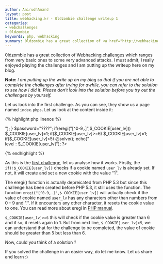 ```yaml
---
author: AnirudhAnand
layout: post
title: webhacking.kr - 0ldzombie challenge writeup 1
categories:
- webchallenges
- 0ldzombie
keywords: php, webhacking
summary: 0ldzombie has a great collection of <a href="http://webhacking.kr">Webhacking challenges</a> which ranges from very basic ones to some very advanced attacks. We really enjoyed playing the challenges and here are the writeups.
---
```


0ldzombie has a great collection of [Webhacking challenges](http://webhacking.kr) which ranges from very basic ones to some very advanced attacks. I must admit, I really enjoyed playing the challenges and I am putting up the writeup here on my blog. 

**Note:**
*I am putting up the write up on my blog so that if you are not able to complete the challenges after trying for awhile, you can refer to the solution to see how I did it. Please don't look into the solution before you try out the challenges by yourself.*

Let us look into the first challenge. As you can see, they show us a page named `index.phps`. Let us look at the content inside it:

{% highlight php linenos %}

<?
if(!$_COOKIE[user_lv])
{
SetCookie("user_lv","1");
echo("<meta http-equiv=refresh content=0>");
}

$password="????";
if(eregi("[^0-9,.]",$_COOKIE[user_lv])) $_COOKIE[user_lv]=1;
if($_COOKIE[user_lv]>=6) $_COOKIE[user_lv]=1;
if($_COOKIE[user_lv]>5) @solve();
echo("<br>level : $_COOKIE[user_lv]");
?>

{% endhighlight %}

As this is the [first challenge](http://webhacking.kr/challenge/web/web-01/), let us analyse how it works. Firstly, the `if(!$_COOKIE[user_lv])` checks if a cookie named `user_lv` is already set. If not, it will create and set a new cookie with the value "1". 

The eregi() function is actually depreicated from PHP 5.3 but since this challenge has been created before PHP 5.3, it still uses the function. The function `eregi("[^0-9,.]",$_COOKIE[user_lv])` will actually check if the value of cookie named `user_lv` has any characters other than numbers from 0 - 9 and ".". If it encounters any other character, it resets the cookie value to one. You can read more about eregi in [PHP manual](http://php.net/manual/en/function.eregi.php). 


`$_COOKIE[user_lv]>=6` this will check if the cookie value is greater than 6 and if so, it resets again to 1. But from next line, `$_COOKIE[user_lv]>5`, we can understand that for the challenge to be completed, the value of cookie should be greater than 5 but less than 6. 

Now, could you think of a solution ?

If you solved the challenge in an easier way, do let me know. Let us share and learn :)

